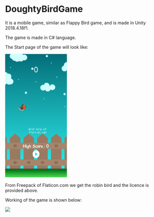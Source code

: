 # DoughtyBirdGame
It is a mobile game, similar as Flappy Bird game, and is made in Unity 2018.4.18f1.

The game is made in C# language.

The Start page of the game will look like:

<img src="images/Screenshot.png" width="200" height="400">

From Freepack of Flaticon.com we get the robin bird and the licence is provided above.

Working of the game is shown below:

![](images/Gif.gif)
